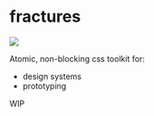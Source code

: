# fractures

![](https://travis-ci.org/krisztianpuska/fractures.svg)

Atomic, non-blocking css toolkit for:

- design systems
- prototyping

WIP
